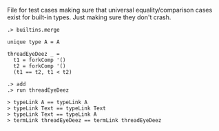 
File for test cases making sure that universal equality/comparison
cases exist for built-in types. Just making sure they don't crash.

```ucm:hide
.> builtins.merge
```

```unison
unique type A = A

threadEyeDeez _ =
  t1 = forkComp '()
  t2 = forkComp '()
  (t1 == t2, t1 < t2)
```

```ucm
.> add
.> run threadEyeDeez
```

```unison
> typeLink A == typeLink A
> typeLink Text == typeLink Text
> typeLink Text == typeLink A
> termLink threadEyeDeez == termLink threadEyeDeez
```

